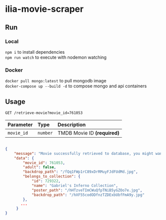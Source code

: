 # ilia-movie-scraper

## Run
### Local
`npm i` to install dependencies  
`npm run watch` to execute with nodemon watching  

### Docker
`docker pull mongo:latest` to pull mongodb image  
`docker-compose up --build -d` to compose mongo and api containers  

## Usage

```http
GET /retrieve-movie?movie_id=761053
```

| Parameter | Type | Description |
| :--- | :--- | :--- |
| `movie_id` | `number` | TMDB Movie ID **(required)** |


```json

{
    "message": "Movie successfully retrieved to database, you might want to check retrieved data on 'data'",
    "data": {
        "movie_id": 761053,
        "adult": false,
        "backdrop_path": "/fQq1FWp1rC89xDrRMuyFJdFUdMd.jpg",
        "belongs_to_collection": {
            "id": 729322,
            "name": "Gabriel's Inferno Collection",
            "poster_path": "/hHTzveTImCWuQfpTNiB5yGZOo7e.jpg",
            "backdrop_path": "/hXF55codODfnzTZDExbUbfFmA9y.jpg"
        },
       ...
     }
}

```
